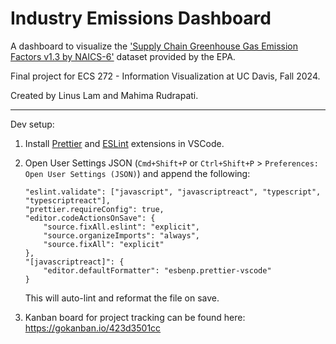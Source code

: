 # Industry Emissions Dashboard

A dashboard to visualize the ['Supply Chain Greenhouse Gas Emission Factors v1.3 by NAICS-6'](https://catalog.data.gov/dataset/supply-chain-greenhouse-gas-emission-factors-v1-3-by-naics-6) dataset provided by the EPA.

Final project for ECS 272 - Information Visualization at UC Davis, Fall 2024.

Created by Linus Lam and Mahima Rudrapati.

---

Dev setup:

1. Install [Prettier](https://marketplace.visualstudio.com/items?itemName=esbenp.prettier-vscode) and [ESLint](https://marketplace.visualstudio.com/items?itemName=dbaeumer.vscode-eslint) extensions in VSCode.
2. Open User Settings JSON (`Cmd+Shift+P` or `Ctrl+Shift+P` > `Preferences: Open User Settings (JSON)`) and append the following:

    ```
    "eslint.validate": ["javascript", "javascriptreact", "typescript", "typescriptreact"],
    "prettier.requireConfig": true,
    "editor.codeActionsOnSave": {
        "source.fixAll.eslint": "explicit",
        "source.organizeImports": "always",
        "source.fixAll": "explicit"
    },
    "[javascriptreact]": {
        "editor.defaultFormatter": "esbenp.prettier-vscode"
    }

    ```

    This will auto-lint and reformat the file on save.
3. Kanban board for project tracking can be found here: <https://gokanban.io/423d3501cc>
